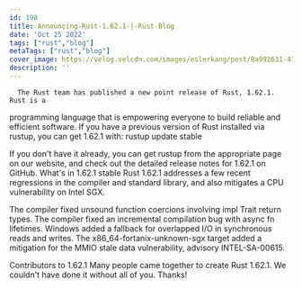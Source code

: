 ```yaml
---
id: 198
title: Announcing-Rust-1.62.1-|-Rust-Blog
date: 'Oct 25 2022'
tags: ["rust","blog"]
metaTags: ["rust","blog"]
cover_image: https://velog.velcdn.com/images/eslerkang/post/8a992631-4128-444f-9d54-9a354dc15984/cuddlyferris.png
description: ''
---
```



      The Rust team has published a new point release of Rust, 1.62.1. Rust is a
programming language that is empowering everyone to build reliable and
efficient software.
If you have a previous version of Rust installed via rustup, you can get 1.62.1 with:
rustup update stable

If you don't have it already, you can get rustup
from the appropriate page on our website, and check out the
detailed release notes for 1.62.1 on GitHub.
What's in 1.62.1 stable
Rust 1.62.1 addresses a few recent regressions in the compiler and standard
library, and also mitigates a CPU vulnerability on Intel SGX.

The compiler fixed unsound function coercions involving impl Trait return types.
The compiler fixed an incremental compilation bug with async fn lifetimes.
Windows added a fallback for overlapped I/O in synchronous reads and writes.
The x86_64-fortanix-unknown-sgx target added a mitigation for the
MMIO stale data vulnerability, advisory INTEL-SA-00615.

Contributors to 1.62.1
Many people came together to create Rust 1.62.1. We couldn't have done it
without all of you. Thanks!

    

